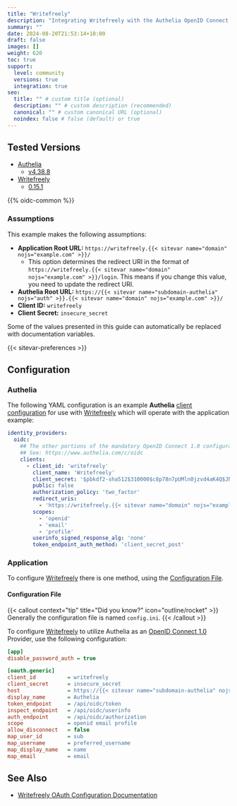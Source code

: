 ```yaml
---
title: "Writefreely"
description: "Integrating Writefreely with the Authelia OpenID Connect 1.0 Provider."
summary: ""
date: 2024-08-20T21:53:14+10:00
draft: false
images: []
weight: 620
toc: true
support:
  level: community
  versions: true
  integration: true
seo:
  title: "" # custom title (optional)
  description: "" # custom description (recommended)
  canonical: "" # custom canonical URL (optional)
  noindex: false # false (default) or true
---
```


## Tested Versions

- [Authelia]
  - [v4.38.8](https://github.com/authelia/authelia/releases/tag/v4.38.8)
- [Writefreely]
  - [0.15.1](https://github.com/writefreely/writefreely/releases/tag/v0.15.1)

{{% oidc-common %}}

### Assumptions

This example makes the following assumptions:

- __Application Root URL:__ `https://writefreely.{{< sitevar name="domain" nojs="example.com" >}}/`
  - This option determines the redirect URI in the format of
        `https://writefreely.{{< sitevar name="domain" nojs="example.com" >}}/login`.
        This means if you change this value, you need to update the redirect URI.
- __Authelia Root URL:__ `https://{{< sitevar name="subdomain-authelia" nojs="auth" >}}.{{< sitevar name="domain" nojs="example.com" >}}/`
- __Client ID:__ `writefreely`
- __Client Secret:__ `insecure_secret`

Some of the values presented in this guide can automatically be replaced with documentation variables.

{{< sitevar-preferences >}}

## Configuration

### Authelia

The following YAML configuration is an example __Authelia__ [client configuration] for use with [Writefreely] which will operate with the application example:

```yaml {title="configuration.yml"}
identity_providers:
  oidc:
    ## The other portions of the mandatory OpenID Connect 1.0 configuration go here.
    ## See: https://www.authelia.com/c/oidc
    clients:
      - client_id: 'writefreely'
        client_name: 'Writefreely'
        client_secret: '$pbkdf2-sha512$310000$c8p78n7pUMln0jzvd4aK4Q$JNRBzwAo0ek5qKn50cFzzvE9RXV88h1wJn5KGiHrD0YKtZaR/nCb2CJPOsKaPK0hjf.9yHxzQGZziziccp6Yng'  # The digest of 'insecure_secret'.
        public: false
        authorization_policy: 'two_factor'
        redirect_uris:
          - 'https://writefreely.{{< sitevar name="domain" nojs="example.com" >}}/oauth/callback/generic'
        scopes:
          - 'openid'
          - 'email'
          - 'profile'
        userinfo_signed_response_alg: 'none'
        token_endpoint_auth_method: 'client_secret_post'
```

### Application

To configure [Writefreely] there is one method, using the [Configuration File](#configuration-file).

#### Configuration File

{{< callout context="tip" title="Did you know?" icon="outline/rocket" >}}
Generally the configuration file is named `config.ini`.
{{< /callout >}}

To configure [Writefreely] to utilize Authelia as an [OpenID Connect 1.0] Provider, use the following configuration:

```ini {title="config.ini"}
[app]
disable_password_auth = true

[oauth.generic]
client_id          = writefreely
client_secret      = insecure_secret
host               = https://{{< sitevar name="subdomain-authelia" nojs="auth" >}}.{{< sitevar name="domain" nojs="example.com" >}}
display_name       = Authelia
token_endpoint     = /api/oidc/token
inspect_endpoint   = /api/oidc/userinfo
auth_endpoint      = /api/oidc/authorization
scope              = openid email profile
allow_disconnect   = false
map_user_id        = sub
map_username       = preferred_username
map_display_name   = name
map_email          = email
```

## See Also

- [Writefreely OAuth Configuration Documentation](https://writefreely.org/docs/main/admin/config#oauth)

[Authelia]: https://www.authelia.com
[Writefreely]: https://writefreely.org/
[OpenID Connect 1.0]: ../../openid-connect/introduction.md
[client configuration]: ../../../configuration/identity-providers/openid-connect/clients.md
